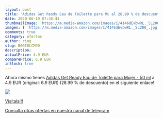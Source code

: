 ```yaml
---
layout: post
title: 'Adidas Get Ready Eau de Toilette para Mu al 28.99 % de descuento'
date: 2020-06-19 07:38:41
thumbnailImage: 'https://m.media-amazon.com/images/I/4146dEvbwRL._SL200_.jpg'
images: [ 'https://m.media-amazon.com/images/I/4146dEvbwRL._SL200_.jpg' ]
comments: true
category: ofertas
author: ring
slug: B00I8LCM90
description:
actualPrice: 4.9 EUR
comparePrice: 6.9 EUR
inStock: true
---
```


Ahora mismo tienes [Adidas Get Ready Eau de Toilette para Mujer -  50 ml](https://www.amazon.com/dp/B00I8LCM90/?tag=redken08-20) a 4.9 EUR (original: 6.9 EUR) (28.99 %  de descuento) en el siguiente enlace!

[![](https://m.media-amazon.com/images/I/4146dEvbwRL._SL200_.jpg)](https://www.amazon.com/dp/B00I8LCM90/?tag=redken08-20)

[Visítala!!!](https://www.amazon.com/dp/B00I8LCM90/?tag=redken08-20)

[Consulta otras ofertas en nuestro canal de telegram](https://t.me/s/ofertas25)
